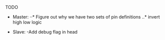 TODO

* Master:
 ··* Figure out why we have two sets of pin definitions
..* invert high low logic

* Slave:
-Add debug flag in head
